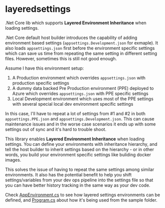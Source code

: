 # layeredsettings
.Net Core lib which supports **Layered Environment Inheritance** when loading settings.

.Net Core default host builder introduces the capability of adding environment based settings (```appsettings.Development.json``` for exmaple). It also loads ```appsettings.json``` first before the environment specific settings which can save us time from repeating the same setting in different setting files.
However, sometimes this is still not good enough.

Assume I have this environment setup:
1. A Production environment which overrides ```appsettings.json``` with production specific settings
1. A dummy data backed Pre Production environment (PPE) deployed to Azure which overrides ```appsettings.json``` with PPE specific settings
1. Local Development environment which uses most of the PPE settings with several special local dev environment specific settings

In this case, I'll have to repeat a lot of settings from #1 and #2 in both ```appsettings.PPE.json``` and ```appsettings.Development.json```. This can cause maintenance issues and in the worse case scenarios it ends up with some settings out of sync and it's hard to trouble shoot.

This library enables **Layered Environment Inheritance** when loading settings. You can define your environments with inheritance hierarchy, and tell the host builder to inherit settings based on the hierarchy - or in other words, you build your environment specific settings like buliding docker images.

This solves the issue of having to repeat the same settings among similar environments. It also has the potential benefit to help you shift settings/variables from your dev ops pipeline into the settings file so that you can have better history tracking in the same way as your dev code.

Check [AppEnvironment.cs](https://github.com/sidecus/layeredsettings/blob/master/sample/AppEnvironments.cs) to see how layered settings environments can be defined, and [Program.cs](https://github.com/sidecus/layeredsettings/blob/master/sample/Program.cs) about how it's being used from the sample folder.
